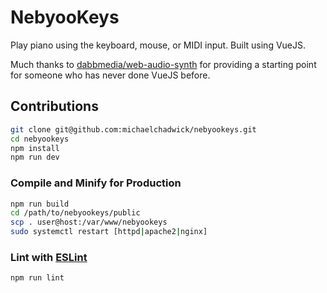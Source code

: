 # NebyooKeys

Play piano using the keyboard, mouse, or MIDI input. Built using VueJS.

Much thanks to [dabbmedia/web-audio-synth](https://github.com/dabbmedia/web-audio-synth?ref=vuejsexamples.com) for providing a starting point for someone who has never done VueJS before.

## Contributions

```sh
git clone git@github.com:michaelchadwick/nebyookeys.git
cd nebyookeys
npm install
npm run dev
```

### Compile and Minify for Production

```sh
npm run build
cd /path/to/nebyookeys/public
scp . user@host:/var/www/nebyookeys
sudo systemctl restart [httpd|apache2|nginx]
```

### Lint with [ESLint](https://eslint.org/)

```sh
npm run lint
```

